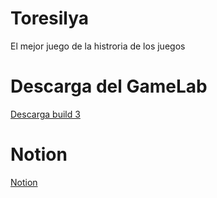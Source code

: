 # Toresilya
El mejor juego de la histroria de los juegos

# Descarga del GameLab
<a href = "https://raw.githubusercontent.com/Patala2004/Toresilya/player/ConceptJugable.rar"> Descarga build 3 </a>

# Notion
<a href="https://www.notion.so/GDD-Iteraci-n-2-74a7be38c8c243c083d40110a59c6364"> Notion </a>
